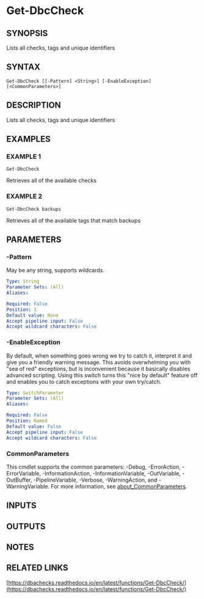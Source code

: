 # Get-DbcCheck

## SYNOPSIS
Lists all checks, tags and unique identifiers

## SYNTAX

```
Get-DbcCheck [[-Pattern] <String>] [-EnableException] [<CommonParameters>]
```

## DESCRIPTION
Lists all checks, tags and unique identifiers

## EXAMPLES

### EXAMPLE 1
```
Get-DbcCheck
```

Retrieves all of the available checks

### EXAMPLE 2
```
Get-DbcCheck backups
```

Retrieves all of the available tags that match backups

## PARAMETERS

### -Pattern
May be any string, supports wildcards.

```yaml
Type: String
Parameter Sets: (All)
Aliases:

Required: False
Position: 1
Default value: None
Accept pipeline input: False
Accept wildcard characters: False
```

### -EnableException
By default, when something goes wrong we try to catch it, interpret it and give you a friendly warning message.
This avoids overwhelming you with "sea of red" exceptions, but is inconvenient because it basically disables advanced scripting.
Using this switch turns this "nice by default" feature off and enables you to catch exceptions with your own try/catch.

```yaml
Type: SwitchParameter
Parameter Sets: (All)
Aliases:

Required: False
Position: Named
Default value: False
Accept pipeline input: False
Accept wildcard characters: False
```

### CommonParameters
This cmdlet supports the common parameters: -Debug, -ErrorAction, -ErrorVariable, -InformationAction, -InformationVariable, -OutVariable, -OutBuffer, -PipelineVariable, -Verbose, -WarningAction, and -WarningVariable. For more information, see [about_CommonParameters](http://go.microsoft.com/fwlink/?LinkID=113216).

## INPUTS

## OUTPUTS

## NOTES

## RELATED LINKS

[https://dbachecks.readthedocs.io/en/latest/functions/Get-DbcCheck/](https://dbachecks.readthedocs.io/en/latest/functions/Get-DbcCheck/)


